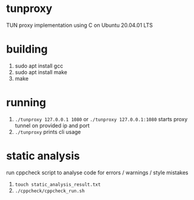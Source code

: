 # tunproxy

TUN proxy implementation using C on Ubuntu 20.04.01 LTS

# building
1. sudo apt install gcc
2. sudo apt install make
3. make

# running
1. `./tunproxy 127.0.0.1 1080` or `./tunproxy 127.0.0.1:1080` starts proxy tunnel on provided ip and port  
2. `./tunproxy` prints cli usage  

# static analysis
run cppcheck script to analyse code for errors / warnings / style mistakes  
1. `touch static_analysis_result.txt`
2. `./cppcheck/cppcheck_run.sh`
